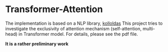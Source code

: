 # Transformer-Attention
The implementation is based on a NLP library, [kolloldas](https://github.com/kolloldas/torchnlp)
This project tries to investigate the exclusivity of attention mechanism (self-attention, multi-head) in Transformer model. For
details, please see the pdf file. 

**It is a rather preliminary work**
